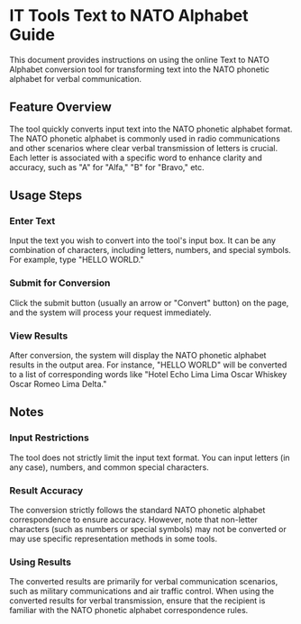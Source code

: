 # IT Tools Text to NATO Alphabet Guide

This document provides instructions on using the online Text to NATO Alphabet conversion tool for transforming text into the NATO phonetic alphabet for verbal communication.

## Feature Overview
The tool quickly converts input text into the NATO phonetic alphabet format. The NATO phonetic alphabet is commonly used in radio communications and other scenarios where clear verbal transmission of letters is crucial. Each letter is associated with a specific word to enhance clarity and accuracy, such as "A" for "Alfa," "B" for "Bravo," etc.

## Usage Steps

### Enter Text
Input the text you wish to convert into the tool's input box. It can be any combination of characters, including letters, numbers, and special symbols. For example, type "HELLO WORLD."

### Submit for Conversion
Click the submit button (usually an arrow or "Convert" button) on the page, and the system will process your request immediately.

### View Results
After conversion, the system will display the NATO phonetic alphabet results in the output area. For instance, "HELLO WORLD" will be converted to a list of corresponding words like "Hotel Echo Lima Lima Oscar Whiskey Oscar Romeo Lima Delta."

## Notes

### Input Restrictions
The tool does not strictly limit the input text format. You can input letters (in any case), numbers, and common special characters.

### Result Accuracy
The conversion strictly follows the standard NATO phonetic alphabet correspondence to ensure accuracy. However, note that non-letter characters (such as numbers or special symbols) may not be converted or may use specific representation methods in some tools.

### Using Results
The converted results are primarily for verbal communication scenarios, such as military communications and air traffic control. When using the converted results for verbal transmission, ensure that the recipient is familiar with the NATO phonetic alphabet correspondence rules.